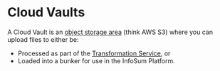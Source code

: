# Cloud Vaults

A Cloud Vault is an [object storage area](https://en.wikipedia.org/wiki/Object_storage) (think AWS S3) where you can upload files to either be:
- Processed as part of the [Transformation Service](/docs/transform/), or
- Loaded into a bunker for use in the InfoSum Platform.